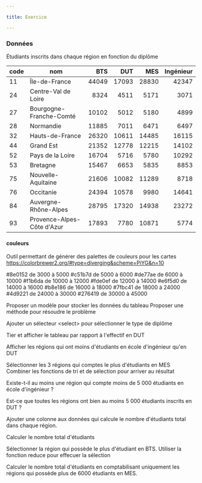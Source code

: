 ```yaml
---

title: Exercice

---
```


### Données
Étudiants inscrits dans chaque région en fonction du diplôme

|code|nom|BTS|DUT|MES|Ingénieur|
|----|---|--:|--:|--:|--------:|
|11|Île-de-France|44049|17093|28830|42347|
|24|Centre-Val de Loire|8324|4511|5171|3071|
|27|Bourgogne-Franche-Comté|10102|5012|5180|4899|
|28|Normandie|11885|7011|6471|6497|
|32|Hauts-de-France|26320|10611|14485|16115|
|44|Grand Est|21352|12778|12215|14102|
|52|Pays de la Loire|16704|	5716|	5780|	10292|
|53|Bretagne|	15467|6653|5835|8853|
|75|Nouvelle-Aquitaine|21606|10082|11289|8718|
|76|Occitanie|24394|10578|9980|14641|
|84|Auvergne-Rhône-Alpes|28795|17320|14938|23272|
|93|Provence-Alpes-Côte d'Azur|17893|7780|10871|5774|

#### couleurs

Outil permettant de générer des palettes de couleurs pour les cartes
https://colorbrewer2.org/#type=diverging&scheme=PiYG&n=10

#8e0152 de  3000 à  5000
#c51b7d de  5000 à  6000
#de77ae de  6000 à 10000
#f1b6da de 10000 à 12000
#fde0ef de 12000 à 14000
#e6f5d0 de 14000 à 16000
#b8e186 de 16000 à 18000
#7fbc41 de 18000 à 24000
#4d9221 de 24000 à 30000
#276419 de 30000 à 45000



Proposer un modèle pour stocker les données du tableau
Proposer une méthode pour résoudre le problème

Ajouter un sélecteur &lt;select&gt; pour sélectionner le type de diplôme

Tier et afficher le tableau par rapport à l'effectif en DUT
   
Afficher les régions qui ont moins d'étudiants en école d'ingénieur qu'en DUT

Sélectionner les 3 régions qui comptes le plus d'étudiants en MES
Combiner les fonctions de tri et de sélection pour arriver au résultat

Existe-t-il au moins une région qui compte moins de 5 000 étudiants en école d'ingénieur ?

Est-ce que toutes les régions ont bien au moins 5 000 étudiants inscrits en DUT ?

Ajouter une colonne aux données qui calcule le nombre d'étudiants total dans chaque région.
   
Calculer le nombre total d'étudiants

    

Sélectionner la région qui possède le plus d'étudiant en BTS. Utiliser la fonction reduce pour effecuer la sélection

   

Calculer le nombre total d'étudiants en comptabilisant uniquement les régions qui possède plus de 6000 étudiants en MES.

   
